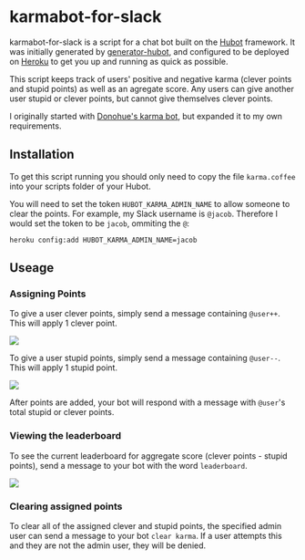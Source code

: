 # karmabot-for-slack

karmabot-for-slack is a script for a chat bot built on the [Hubot][hubot] framework. It was initially generated by [generator-hubot][generator-hubot], and configured to be deployed on [Heroku][heroku] to get you up and running as quick as possible.

This script keeps track of users' positive and negative karma (clever points and stupid points) as well as an agregate score. Any users can give another user stupid or clever points, but cannot give themselves clever points.

I originally started with [Donohue's karma bot](https://github.com/Donohue/karmabot), but expanded it to my own requirements.

[heroku]: http://www.heroku.com
[hubot]: http://hubot.github.com
[generator-hubot]: https://github.com/github/generator-hubot

## Installation 

To get this script running you should only need to copy the file `karma.coffee` into your scripts folder of your Hubot.

You will need to set the token `HUBOT_KARMA_ADMIN_NAME` to allow someone to clear the points. For example, my Slack username is `@jacob`. Therefore I would set the token to be `jacob`, ommiting the `@`:

```heroku config:add HUBOT_KARMA_ADMIN_NAME=jacob```

## Useage

### Assigning Points

To give a user clever points, simply send a message containing `@user++`. This will apply 1 clever point.

![](images/addCleverPoints.PNG)

To give a user stupid points, simply send a message containing `@user--`. This will apply 1 stupid point.

![](images/addStupidPoints.PNG)

After points are added, your bot will respond with a message with `@user`'s total stupid or clever points.

### Viewing the leaderboard

To see the current leaderboard for aggregate score (clever points - stupid points), send a message to your bot with the word `leaderboard`.

![](images/leaderboard.PNG)

### Clearing assigned points

To clear all of the assigned clever and stupid points, the specified admin user can send a message to your bot `clear karma`. If a user attempts this and they are not the admin user, they will be denied.
